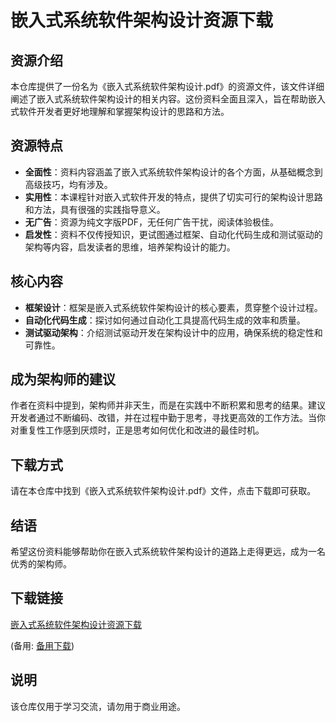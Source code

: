 # 嵌入式系统软件架构设计资源下载

## 资源介绍

本仓库提供了一份名为《嵌入式系统软件架构设计.pdf》的资源文件，该文件详细阐述了嵌入式系统软件架构设计的相关内容。这份资料全面且深入，旨在帮助嵌入式软件开发者更好地理解和掌握架构设计的思路和方法。

## 资源特点

- **全面性**：资料内容涵盖了嵌入式系统软件架构设计的各个方面，从基础概念到高级技巧，均有涉及。
- **实用性**：本课程针对嵌入式软件开发的特点，提供了切实可行的架构设计思路和方法，具有很强的实践指导意义。
- **无广告**：资源为纯文字版PDF，无任何广告干扰，阅读体验极佳。
- **启发性**：资料不仅传授知识，更试图通过框架、自动化代码生成和测试驱动的架构等内容，启发读者的思维，培养架构设计的能力。

## 核心内容

- **框架设计**：框架是嵌入式系统软件架构设计的核心要素，贯穿整个设计过程。
- **自动化代码生成**：探讨如何通过自动化工具提高代码生成的效率和质量。
- **测试驱动架构**：介绍测试驱动开发在架构设计中的应用，确保系统的稳定性和可靠性。

## 成为架构师的建议

作者在资料中提到，架构师并非天生，而是在实践中不断积累和思考的结果。建议开发者通过不断编码、改错，并在过程中勤于思考，寻找更高效的工作方法。当你对重复性工作感到厌烦时，正是思考如何优化和改进的最佳时机。

## 下载方式

请在本仓库中找到《嵌入式系统软件架构设计.pdf》文件，点击下载即可获取。

## 结语

希望这份资料能够帮助你在嵌入式系统软件架构设计的道路上走得更远，成为一名优秀的架构师。

## 下载链接
[嵌入式系统软件架构设计资源下载](https://pan.quark.cn/s/85ab32aa3421) 

(备用: [备用下载](https://pan.baidu.com/s/1G6NG_5xQYxUV07Db8sN_yg?pwd=1234))

## 说明

该仓库仅用于学习交流，请勿用于商业用途。
